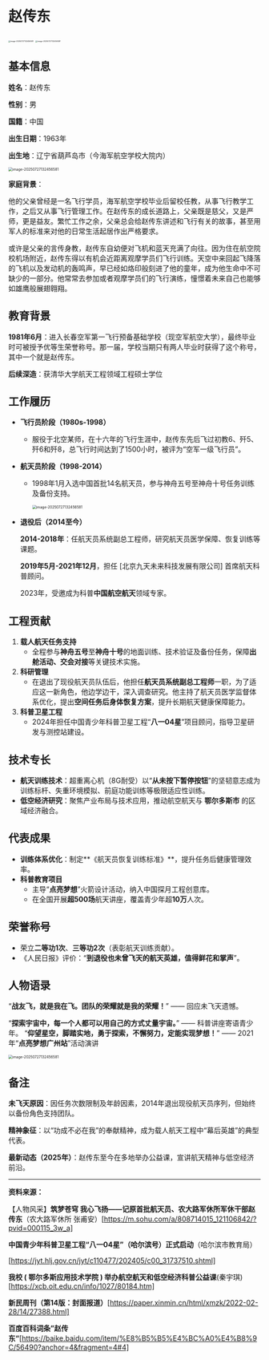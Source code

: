 # 赵传东

<img src="./resources/image_1.png" alt="image-20250727132456581" style="zoom:25%;" />

<img src="./resources/image_5.jpg" alt="image-20250727132456581" style="zoom:25%;" />

## 基本信息

**姓名**：赵传东

**性别**：男

**国籍**：中国

**出生日期**：1963年

**出生地**：辽宁省葫芦岛市（今海军航空学校大院内）

<img src="./resources/image_2.jpg" alt="image-20250727132456581" style="zoom: 50%;" />

**家庭背景**：

​	他的父亲曾经是一名飞行学员，海军航空学校毕业后留校任教，从事飞行教学工作，之后又从事飞行管理工作。在赵传东的成长道路上，父亲既是慈父，又是严师，更是益友。繁忙工作之余，父亲总会给赵传东讲述和飞行有关的故事，甚至用军人的标准来对他的日常生活起居作出严格要求。

​	或许是父亲的言传身教，赵传东自幼便对飞机和蓝天充满了向往。因为住在航空院校机场附近，赵传东得以有机会近距离观摩学员们飞行训练。天空中来回起飞降落的飞机以及发动机的轰鸣声，早已经如烙印般刻进了他的童年，成为他生命中不可缺少的一部分。他常常去参加或者观摩学员们的飞行演练，憧憬着未来自己也能够如雄鹰般展翅翱翔。

## 教育背景

**1981年6月**：进入长春空军第一飞行预备基础学校（现空军航空大学），最终毕业时可被授予优等生荣誉称号。那一届，学校当期只有两人毕业时获得了这个称号，其中一个就是赵传东。

**后续深造**：获清华大学航天工程领域工程硕士学位

## 工作履历

- **飞行员阶段（1980s-1998）**

  - 服役于北空某师，在十六年的飞行生涯中，赵传东先后飞过初教6、歼5、歼6和歼8，总飞行时间达到了1500小时，被评为“空军一级飞行员”。

- **航天员阶段（1998-2014）**

  - 1998年1月入选中国首批14名航天员，参与神舟五号至神舟十号任务训练及备份支持。

    <img src="./resources/image_3.jpg" alt="image-20250727132456581" style="zoom: 50%;" />

- **退役后（2014至今）**

  **2014-2018年**：任航天员系统副总工程师，研究航天员医学保障、恢复训练等课题。
  
  **2019年5月-2021年12月**，担任 [北京九天未来科技发展有限公司] 首席航天科普顾问。
  
  2023年，受邀成为科普**中国航空航天**领域专家。

## 工程贡献

1. **载人航天任务支持**
   - 全程参与**神舟五号**至**神舟十号**的地面训练、技术验证及备份任务，保障**出舱活动、交会对接**等关键技术实施。
2. **科研管理**
   - 在退出了现役航天员队伍后，他担任**航天员系统副总工程师**一职，为了适应这一新角色，他边学边干，深入调查研究。他主持了航天员医学监督体系优化，提出**空间任务后身体恢复方案**，提升长期航天健康保障能力。
3. **科普卫星工程**
   - 2024年担任中国青少年科普卫星工程“**八一04星**”项目顾问，指导卫星研发与测控站建设。

## 技术专长

- **航天训练技术**：超重离心机（8G耐受）以“**从未按下暂停按钮**”的坚韧意志成为训练标杆、失重环境模拟、前庭功能训练等极限适应性训练。
- **低空经济研究**：聚焦产业布局与技术应用，推动航空航天与 **鄂尔多斯市** 的区域经济融合。

## 代表成果

- **训练体系优化**：制定**《航天员恢复训练标准》**，提升任务后健康管理效率。
- **科普教育项目**
  - 主导“**点亮梦想**”火箭设计活动，纳入中国探月工程创意库。
  - 在全国开展**超500场**航天讲座，覆盖青少年超**10万**人次。

## 荣誉称号

- 荣立**二等功1次**、**三等功2次**（表彰航天训练贡献）。
- 《人民日报》评价：“**到退役也未曾飞天的航天英雄，值得鲜花和掌声**”。

## 人物语录

“**战友飞，就是我在飞。团队的荣耀就是我的荣耀！**” —— 回应未飞天遗憾。

“**探索宇宙中，每一个人都可以用自己的方式丈量宇宙。**” —— 科普讲座寄语青少年。
“**仰望星空，脚踏实地，勇于探索，不懈努力，定能实现梦想！**” —— 2021年“**点亮梦想广州站**”活动演讲



<img src="./resources/image_4.jpg" alt="image-20250727132456581" style="zoom: 50%;" />

## 备注

**未飞天原因**：因任务次数限制及年龄因素，2014年退出现役航天员序列，但始终以备份角色支持团队。

**精神象征**：以“功成不必在我”的奉献精神，成为载人航天工程中“幕后英雄”的典型代表。

**最新动态（2025年）**：赵传东至今在多地举办公益课，宣讲航天精神与低空经济前沿。



***

**资料来源：**

【人物风采】**筑梦苍穹 我心飞扬——记原首批航天员、农大路军休所军休干部赵传东**（农大路军休所 张甫安）[https://m.sohu.com/a/808714015_121106842/?pvid=000115_3w_a]

**中国青少年科普卫星工程“八一04星”（哈尔滨号）正式启动**（哈尔滨市教育局）

[https://jyt.hlj.gov.cn/jyt/c110477/202405/c00_31737510.shtml]

**我校 ( 鄂尔多斯应用技术学院 ) 举办航空航天和低空经济科普公益课**(秦宇琪)[https://xcb.oit.edu.cn/info/1027/80184.htm]

**新民周刊（第14版：封面报道）**[https://paper.xinmin.cn/html/xmzk/2022-02-28/14/27388.html]

**百度百科词条”赵传东“**[https://baike.baidu.com/item/%E8%B5%B5%E4%BC%A0%E4%B8%9C/56490?anchor=4&fragment=4#4]